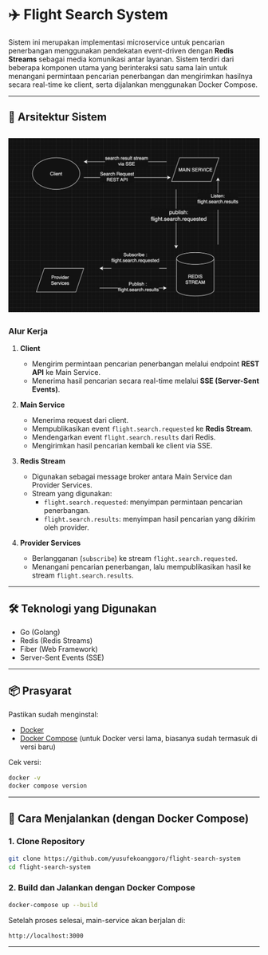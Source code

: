 
# ✈️ Flight Search System

Sistem ini merupakan implementasi microservice untuk pencarian penerbangan menggunakan pendekatan event-driven dengan **Redis Streams** sebagai media komunikasi antar layanan. Sistem terdiri dari beberapa komponen utama yang berinteraksi satu sama lain untuk menangani permintaan pencarian penerbangan dan mengirimkan hasilnya secara real-time ke client, serta dijalankan menggunakan Docker Compose.

---

## 🧭 Arsitektur Sistem

![Flight Search Architecture](./image.png)
---

### Alur Kerja

1. **Client**
   - Mengirim permintaan pencarian penerbangan melalui endpoint **REST API** ke Main Service.
   - Menerima hasil pencarian secara real-time melalui **SSE (Server-Sent Events)**.

2. **Main Service**
   - Menerima request dari client.
   - Mempublikasikan event `flight.search.requested` ke **Redis Stream**.
   - Mendengarkan event `flight.search.results` dari Redis.
   - Mengirimkan hasil pencarian kembali ke client via SSE.

3. **Redis Stream**
   - Digunakan sebagai message broker antara Main Service dan Provider Services.
   - Stream yang digunakan:
     - `flight.search.requested`: menyimpan permintaan pencarian penerbangan.
     - `flight.search.results`: menyimpan hasil pencarian yang dikirim oleh provider.

4. **Provider Services**
   - Berlangganan (`subscribe`) ke stream `flight.search.requested`.
   - Menangani pencarian penerbangan, lalu mempublikasikan hasil ke stream `flight.search.results`.

---

## 🛠 Teknologi yang Digunakan

- Go (Golang)
- Redis (Redis Streams)
- Fiber (Web Framework)
- Server-Sent Events (SSE)

---

## 📦 Prasyarat

Pastikan sudah menginstal:

- [Docker](https://docs.docker.com/get-docker/)
- [Docker Compose](https://docs.docker.com/compose/install/) (untuk Docker versi lama, biasanya sudah termasuk di versi baru)

Cek versi:

```bash
docker -v
docker compose version
```
---

## 🚀 Cara Menjalankan (dengan Docker Compose)

### 1. Clone Repository

```bash
git clone https://github.com/yusufekoanggoro/flight-search-system
cd flight-search-system
```

### 2. Build dan Jalankan dengan Docker Compose

```bash
docker-compose up --build
```

Setelah proses selesai, main-service akan berjalan di:

```
http://localhost:3000
```

---